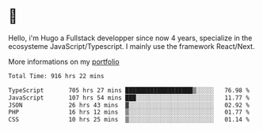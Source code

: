 # 👋 

Hello, i'm Hugo a Fullstack developper since now 4 years, specialize in the ecosysteme JavaScript/Typescript. I mainly use the framework React/Next.

More informations on my [portfolio](https://hcampos.fr)

<!--START_SECTION:waka-->

```txt
Total Time: 916 hrs 22 mins

TypeScript       705 hrs 27 mins ███████████████████▒░░░░░   76.98 %
JavaScript       107 hrs 54 mins ███░░░░░░░░░░░░░░░░░░░░░░   11.77 %
JSON             26 hrs 43 mins  ▓░░░░░░░░░░░░░░░░░░░░░░░░   02.92 %
PHP              16 hrs 12 mins  ▒░░░░░░░░░░░░░░░░░░░░░░░░   01.77 %
CSS              10 hrs 25 mins  ▒░░░░░░░░░░░░░░░░░░░░░░░░   01.14 %
```

<!--END_SECTION:waka-->
